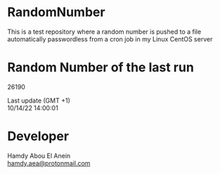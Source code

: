 # RandomNumber    
This is a test repository where a random number is pushed to a file automatically passwordless from a cron job in my Linux CentOS server    
# Random Number of the last run   
26190
      
Last update (GMT +1)    
10/14/22 14:00:01
# Developer    
Hamdy Abou El Anein   
hamdy.aea@protonmail.com
